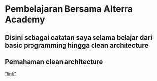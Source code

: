 # Pembelajaran Bersama Alterra Academy

## Disini sebagai catatan saya selama belajar dari basic programming hingga clean architecture

## Pemahaman clean architecture
["link"](https://whimsical.com/6jubECbcSQb4p2wrCvc9KZ)
